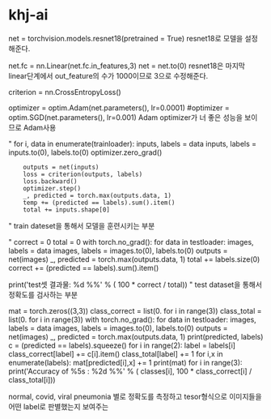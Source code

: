 # khj-ai

net = torchvision.models.resnet18(pretrained = True)
resnet18로 모델을 설정해준다.





net.fc = nn.Linear(net.fc.in_features,3)
net = net.to(0)
resnet18은 마지막 linear단계에서 out_feature의 수가 1000이므로 3으로 수정해준다.





criterion = nn.CrossEntropyLoss()

optimizer = optim.Adam(net.parameters(), lr=0.0001)
#optimizer = optim.SGD(net.parameters(), lr=0.001)
Adam optimizer가 너 좋은 성능을 보이므로 Adam사용 





"
 for i, data in enumerate(trainloader):
        inputs, labels = data
        inputs, labels = inputs.to(0), labels.to(0)
        optimizer.zero_grad()

        outputs = net(inputs)
        loss = criterion(outputs, labels)
        loss.backward()
        optimizer.step()
        _, predicted = torch.max(outputs.data, 1)
        temp += (predicted == labels).sum().item()
        total += inputs.shape[0]
"
train dateset을 통해서 모델을 훈련시키는 부분






"
correct = 0
total = 0
with torch.no_grad():
    for data in testloader:
        images, labels = data
        images, labels = images.to(0), labels.to(0)
        outputs = net(images)
        _, predicted = torch.max(outputs.data, 1)
        total += labels.size(0)
        correct += (predicted == labels).sum().item()

print('test셋 결과물: %d %%' % (
    100 * correct / total))
"
test dataset을 통해서 정확도를 검사하는 부분





mat = torch.zeros((3,3))
class_correct = list(0. for i in range(3))
class_total = list(0. for i in range(3))
with torch.no_grad():
    for data in testloader:
        images, labels = data
        images, labels = images.to(0), labels.to(0)
        outputs = net(images)
        _, predicted = torch.max(outputs.data, 1)
        print(predicted, labels)
        c = (predicted == labels).squeeze()
        for i in range(2):
            label = labels[i]
            class_correct[label] += c[i].item()
            class_total[label] += 1
        for i,x in enumerate(labels):
          mat[predicted[i],x] += 1
print(mat)
for i in range(3):
    print('Accuracy of %5s : %2d %%' % (
        classes[i], 100 * class_correct[i] / class_total[i]))
        
normal, covid, viral pneumonia 별로 정확도를 측정하고 tesor형식으로 이미지들을 어떤 label로 판별했는지 보여주는 




